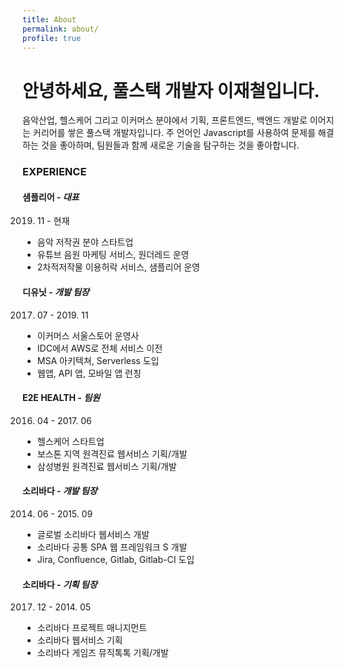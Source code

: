 ```yaml
---
title: About
permalink: about/
profile: true
---
```


# 안녕하세요, 풀스택 개발자 이재철입니다.

음악산업, 헬스케어 그리고 이커머스 분야에서 기획, 프론트엔드, 백엔드 개발로 이어지는 커리어를 쌓은 풀스택 개발자입니다. 주 언어인 Javascript를 사용하여 문제를 해결하는 것을 좋아하며, 팀원들과 함께 새로운 기술을 탐구하는 것을 좋아합니다.

### EXPERIENCE

#### 샘플리어 - _대표_

2019. 11 - 현재

* 음악 저작권 분야 스타트업
* 유튜브 음원 마케팅 서비스, 원더레드 운영
* 2차적저작물 이용허락 서비스, 샘플리어 운영

#### 디유닛 - _개발 팀장_

2017. 07 - 2019. 11

* 이커머스 서울스토어 운영사
* IDC에서 AWS로 전체 서비스 이전
* MSA 아키텍쳐, Serverless 도입
* 웹앱, API 앱, 모바일 앱 런칭

#### E2E HEALTH - _팀원_

2016. 04 - 2017. 06

* 헬스케어 스타트업
* 보스톤 지역 원격진료 웹서비스 기획/개발
* 삼성병원 원격진료 웹서비스 기획/개발

#### 소리바다 - _개발 팀장_

2014. 06 - 2015. 09

* 글로벌 소리바다 웹서비스 개발
* 소리바다 공통 SPA 웹 프레임워크 S 개발
* Jira, Confluence, Gitlab, Gitlab-CI 도입

#### 소리바다 - _기획 팀장_

2017. 12 - 2014. 05

* 소리바다 프로젝트 매니지먼트
* 소리바다 웹서비스 기획
* 소리바다 게임즈 뮤직톡톡 기획/개발
